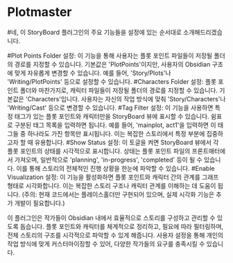 # Plotmaster

#네, 이 StoryBoard 플러그인의 주요 기능들을 설정에 있는 순서대로 소개해드리겠습니다.

#Plot Points Folder 설정:
이 기능을 통해 사용자는 플롯 포인트 파일들이 저장될 폴더의 경로를 지정할 수 있습니다. 기본값은 'PlotPoints'이지만, 사용자의 Obsidian 구조에 맞게 자유롭게 변경할 수 있습니다. 예를 들어, 'Story/Plots'나 'Writing/PlotPoints' 등으로 설정할 수 있습니다.
#Characters Folder 설정:
플롯 포인트 폴더와 마찬가지로, 캐릭터 파일들이 저장될 폴더의 경로를 지정할 수 있습니다. 기본값은 'Characters'입니다. 사용자는 자신의 작업 방식에 맞춰 'Story/Characters'나 'Writing/Cast' 등으로 변경할 수 있습니다.
#Tag Filter 설정:
이 기능을 사용하면 특정 태그가 있는 플롯 포인트와 캐릭터만을 StoryBoard 뷰에 표시할 수 있습니다. 쉼표로 구분된 태그 목록을 입력하면 됩니다. 예를 들어, 'mainplot, act1'을 입력하면 이 태그들 중 하나라도 가진 항목만 표시됩니다. 이는 복잡한 스토리에서 특정 부분에 집중하고자 할 때 유용합니다.
#Show Status 설정:
이 토글을 켜면 StoryBoard 뷰에서 각 플롯 포인트의 상태를 시각적으로 표시합니다. 상태는 플롯 포인트 파일의 프론트매터에서 가져오며, 일반적으로 'planning', 'in-progress', 'completed' 등이 될 수 있습니다. 이를 통해 스토리의 전체적인 진행 상황을 한눈에 파악할 수 있습니다.
#Enable Visualization 설정:
이 기능을 활성화하면 플롯 포인트와 캐릭터 간의 관계를 그래프 형태로 시각화합니다. 이는 복잡한 스토리 구조나 캐릭터 관계를 이해하는 데 도움이 됩니다. (주의: 현재 코드에서는 플레이스홀더만 구현되어 있으며, 실제 시각화 기능은 추가 개발이 필요합니다.)

이 플러그인은 작가들이 Obsidian 내에서 효율적으로 스토리를 구성하고 관리할 수 있도록 돕습니다. 플롯 포인트와 캐릭터를 체계적으로 정리하고, 필요에 따라 필터링하며, 전체 스토리의 구조를 시각적으로 파악할 수 있게 해줍니다. 사용자 설정을 통해 개인의 작업 방식에 맞게 커스터마이징할 수 있어, 다양한 작가들의 요구를 충족시킬 수 있습니다.
